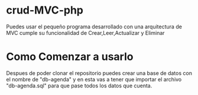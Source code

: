 # crud-MVC-php
Puedes usar el pequeño programa desarrollado con una arquitectura de MVC cumple su funcionalidad de Crear,Leer,Actualizar y Eliminar 
# Como Comenzar a usarlo
Despues de poder clonar el repositorio puedes crear una base de datos con el nombre de "db-agenda" y en esta vas a tener que importar el archivo "db-agenda.sql" para que pase todos los datos que cuenta.
